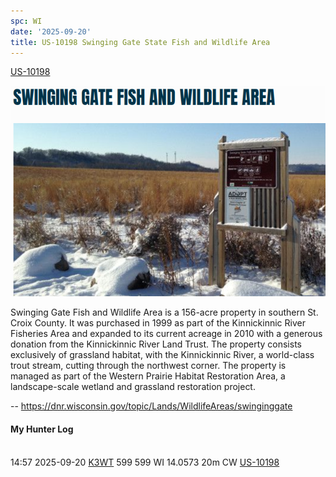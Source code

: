 ```yaml
---
spc: WI
date: '2025-09-20'
title: US-10198 Swinging Gate State Fish and Wildlife Area
---
```


[US-10198](https://pota.app/#/park/US-10198)

![](/static/US-10198.png)

Swinging Gate Fish and Wildlife Area is a 156-acre property in southern St. Croix County. It was purchased in 1999 as part of the Kinnickinnic River Fisheries Area and expanded to its current acreage in 2010 with a generous donation from the Kinnickinnic River Land Trust. The property consists exclusively of grassland habitat, with the Kinnickinnic River, a world-class trout stream, cutting through the northwest corner. The property is managed as part of the Western Prairie Habitat Restoration Area, a landscape-scale wetland and grassland restoration project.

 -- https://dnr.wisconsin.gov/topic/Lands/WildlifeAreas/swinginggate


#### My Hunter Log
<BR>14:57	2025-09-20	[K3WT](https://qrz.com/db/K3WT)	599	599	WI	14.0573	20m	CW	[US-10198](https://pota.app/#/park/US-10198)